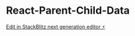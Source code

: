 # React-Parent-Child-Data

[Edit in StackBlitz next generation editor ⚡️](https://stackblitz.com/~/github.com/sachincalicut/React-Parent-Child-Data)